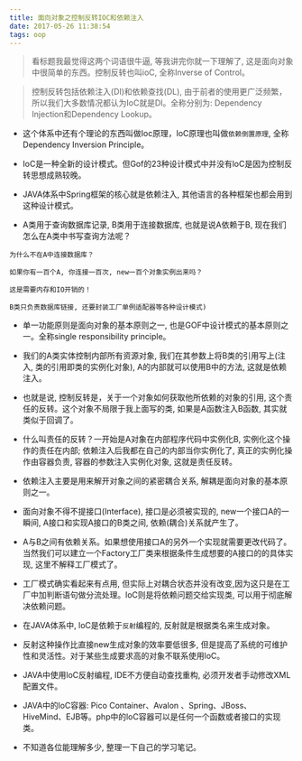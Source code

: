 ```yaml
---
title: 面向对象之控制反转IOC和依赖注入
date: 2017-05-26 11:38:54
tags: oop
---
```


> 看标题我最觉得这两个词语很牛逼, 等我讲完你就一下理解了, 这是面向对象中很简单的东西。控制反转也叫ioC, 全称Inverse of Control。

> 控制反转包括依赖注入(DI)和依赖查找(DL), 由于前者的使用更广泛频繁，所以我们大多数情况都认为IoC就是DI。全称分别为: Dependency Injection和Dependency Lookup。

<!-- more -->

- 这个体系中还有个理论的东西叫做Ioc原理，IoC原理也叫做`依赖倒置原理`, 全称Dependency Inversion Principle。

- IoC是一种全新的设计模式。但Gof的23种设计模式中并没有loC是因为控制反转思想成熟较晚。

- JAVA体系中Spring框架的核心就是依赖注入, 其他语言的各种框架也都会用到这种设计模式。

- A类用于查询数据库记录, B类用于连接数据库, 也就是说A依赖于B, 现在我们怎么在A类中书写查询方法呢？

```
为什么不在A中连接数据库？

如果你有一百个A, 你连接一百次, new一百个对象实例出来吗？

这是需要内存和IO开销的！

B类只负责数据库链接, 还要封装工厂单例适配器等各种设计模式)
```

- 单一功能原则是面向对象的基本原则之一, 也是GOF中设计模式的基本原则之一。全称single responsibility principle。

- 我们的A类实体控制内部所有资源对象, 我们在其参数上将B类的引用写上(注入, 类的引用即类的实例化对象), A的内部就可以使用B中的方法, 这就是依赖注入。

- 也就是说, 控制反转是，关于一个对象如何获取他所依赖的对象的引用, 这个责任的反转。这个对象不局限于我上面写的类, 如果是A函数注入B函数, 其实就类似于回调了。

- 什么叫责任的反转？一开始是A对象在内部程序代码中实例化B, 实例化这个操作的责任在内部; 依赖注入后我都在自己的内部当你实例化了, 真正的实例化操作由容器负责, 容器的参数注入实例化对象, 这就是责任反转。

- 依赖注入主要是用来解开对象之间的紧密耦合关系, 解耦是面向对象的基本原则之一。

- 面向对象不得不提接口(Interface), 接口是必须被实现的, new一个接口A的一瞬间, A接口和实现A接口的B类之间, 依赖(耦合)关系就产生了。

- A与B之间有依赖关系。如果想使用接口A的另外一个实现就需要更改代码了。当然我们可以建立一个Factory工厂类来根据条件生成想要的A接口的的具体实现, 这里不解释工厂模式了。

- 工厂模式确实看起来有点用, 但实际上对耦合状态并没有改变,因为这只是在工厂中加判断语句做分流处理。loC则是将依赖问题交给实现类, 可以用于彻底解决依赖问题。

- 在JAVA体系中, loC是依赖于`反射`编程的, 反射就是根据类名来生成对象。

- 反射这种操作比直接new生成对象的效率要低很多, 但是提高了系统的可维护性和灵活性。对于某些生成要求高的对象不联系使用loC。

- JAVA中使用loC反射编程, IDE不方便自动查找重构, 必须开发者手动修改XML配置文件。

- JAVA中的loC容器: Pico Container、Avalon 、Spring、JBoss、HiveMind、EJB等。php中的loC容器可以是任何一个函数或者接口的实现类。

- 不知道各位能理解多少, 整理一下自己的学习笔记。
